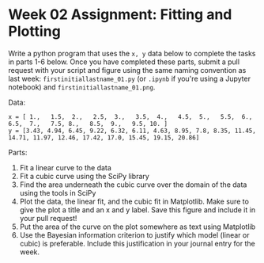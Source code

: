 Week 02 Assignment: Fitting and Plotting
========================================

Write a python program that uses the `x, y` data below to complete the tasks in
parts 1-6 below. Once you have completed these parts, submit a pull request
with your script and figure using the same naming convention as last week:
`firstinitiallastname_01.py` (or `.ipynb` if you're using a Jupyter notebook)
and `firstinitiallastname_01.png`.  

Data:
```
x = [ 1.,   1.5,  2.,   2.5,  3.,   3.5,  4.,   4.5,  5.,   5.5,  6.,   6.5,  7.,   7.5, 8.,   8.5,  9.,   9.5, 10. ]
y = [3.43, 4.94, 6.45, 9.22, 6.32, 6.11, 4.63, 8.95, 7.8, 8.35, 11.45, 14.71, 11.97, 12.46, 17.42, 17.0, 15.45, 19.15, 20.86]
```

Parts:
1. Fit a linear curve to the data
2. Fit a cubic curve using the SciPy library  
3. Find the area underneath the cubic curve over the domain of the data using the tools in SciPy
4. Plot the data, the linear fit, and the cubic fit in Matplotlib.  Make sure
to give the plot a title and an x and y label. Save this figure and include it
in your pull request!
5. Put the area of the curve on the plot somewhere as text using Matplotlib
6. Use the Bayesian information criterion to justify which model (linear or cubic)
is preferable.  Include this justification in your journal entry for the week.

